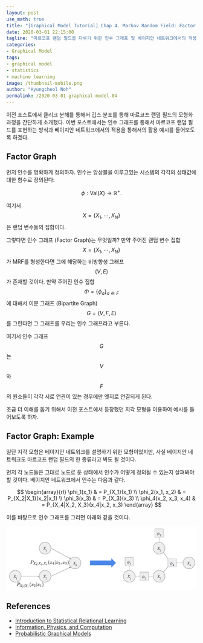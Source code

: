 ```yaml
---
layout: post
use_math: true
title: "[Graphical Model Tutorial] Chap 4. Markov Random Field: Factor Graph"
date: 2020-03-01 22:15:00
tagline: "마르코프 랜덤 필드를 다루기 위한 인수 그래프 및 베이지안 네트워크에서의 적용 방법 소개"
categories:
- Graphical Model
tags:
- graphical model
- statistics
- machine learning
image: /thumbnail-mobile.png
author: "Hyungcheol Noh"
permalink: /2020-03-01-graphical-model-04
---
```


이전 포스트에서 클리크 분해를 통해서 깁스 분포를 통해 마르코프 랜덤 필드의 모형화 과정을 간단하게 소개했다. 이번 포스트에서는 인수 그래프를 통해서 마르코프 랜덤 필드를 표현하는 방식과 베이지안 네트워크에서의 적용을 통해서의 활용 예시를 들어보도록 하겠다.

## Factor Graph
먼저 인수를 명확하게 정의하자. 인수는 앙상블을 이루고있는 시스템의 각각의 상태값에 대한 함수로 정의된다:

$$
\phi: \text{Val}(X) \rightarrow \mathbb{R}^+.
$$

여기서 $$X=\{X_1, \cdots, X_N\}$$은 랜덤 변수들의 집합이다.

그렇다면 인수 그래프 (Factor Graph)는 무엇일까? 만약 주어진 랜덤 변수 집합 $$X=\{X_1, \cdots, X_N\}$$가 MRF를 형성한다면 그에 해당하는 비방향성 그래프 $$(V, E)$$가 존재할 것이다. 만약 주어진 인수 집합 $$\Phi=\{\phi_a\}_{a\in F}$$에 대해서 이분 그래프 (Bipartite Graph) $$G=(V, F, E)$$를 그린다면 그 그래프를 우리는 인수 그래프라고 부른다.

여기서 인수 그래프 $$G$$는 $$V$$와 $$F$$의 원소들이 각각 서로 연관이 있는 경우에만 엣지로 연결되게 된다.

조금 더 이해를 돕기 위해서 이전 포스트에서 등장했던 지각 모형을 이용하여 예시를 들어보도록 하자.

## Factor Graph: Example
일단 지각 모형은 베이지안 네트워크를 설명하기 위한 모형이었지만, 사실 베이지안 네트워크도 마르코프 랜덤 필드의 한 종류라고 봐도 될 것이다.

먼저 각 노드들은 그대로 노드로 둔 상태에서 인수가 어떻게 정의될 수 있는지 살펴봐야 할 것이다. 베이지안 네트워크에서 인수는 다음과 같다.

$$
\begin{array}{rl}
\phi_1(x_1) & = P_{X_1}(x_1) \\
\phi_2(x_1, x_2) & = P_{X_2|X_1}(x_2|x_1) \\
\phi_3(x_3) & = P_{X_3}(x_3) \\
\phi_4(x_2, x_3, x_4) & = P_{X_4|X_2, X_3}(x_4|x_2, x_3)
\end{array}
$$

이를 바탕으로 인수 그래프를 그리면 아래와 같을 것이다.

![](/assets/img/2020-03-01-graphical-model-04/2020-03-01-graphical-model-04_2020-03-06-20-49-07.png)

## References
- [Introduction to Statistical Relational Learning](https://mitpress.mit.edu/books/introduction-statistical-relational-learning)
- [Information, Physics, and Computation](https://web.stanford.edu/~montanar/RESEARCH/book.html)
- [Probabilistic Graphical Models](https://mitpress.mit.edu/books/probabilistic-graphical-models)